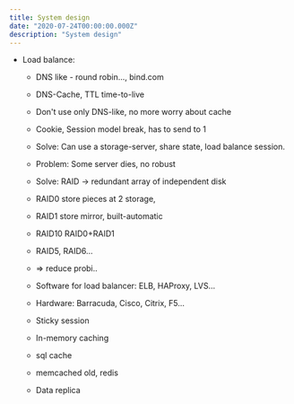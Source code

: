 ```yaml
---
title: System design
date: "2020-07-24T00:00:00.000Z"
description: "System design"
---
```


- Load balance:
  - DNS like - round robin..., bind.com
  - DNS-Cache, TTL time-to-live
  - Don't use only DNS-like, no more worry about cache
  - Cookie, Session model break, has to send to 1
  - Solve: Can use a storage-server, share state, load balance session.
  - Problem: Some server dies, no robust
  - Solve: RAID -> redundant array of independent disk
  - RAID0 store pieces at 2 storage,
  - RAID1 store mirror, built-automatic
  - RAID10 RAID0+RAID1
  - RAID5, RAID6...
  - => reduce probi..

  - Software for load balancer: ELB, HAProxy, LVS...
  - Hardware: Barracuda, Cisco, Citrix, F5...
  - Sticky session 
  - In-memory caching
  - sql cache
  - memcached old, redis

  - Data replica


